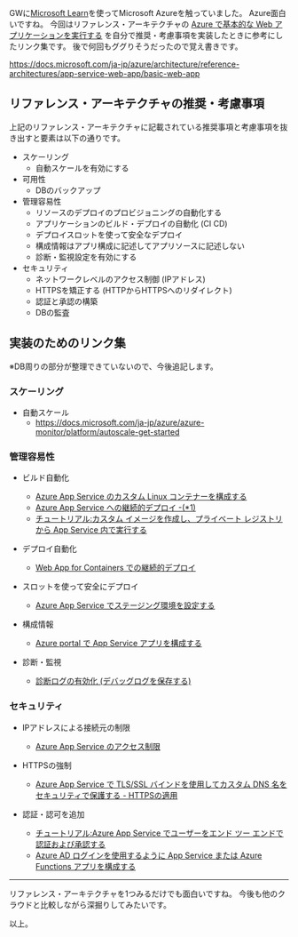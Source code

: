 GWに[Microsoft Learn](https://docs.microsoft.com/ja-jp/learn/)を使ってMicrosoft Azureを触っていました。
Azure面白いですね。
今回はリファレンス・アーキテクチャの [Azure で基本的な Web アプリケーションを実行する](https://docs.microsoft.com/ja-jp/azure/architecture/reference-architectures/app-service-web-app/basic-web-app) を自分で推奨・考慮事項を実装したときに参考にしたリンク集です。
後で何回もググりそうだったので覚え書きです。

https://docs.microsoft.com/ja-jp/azure/architecture/reference-architectures/app-service-web-app/basic-web-app


## リファレンス・アーキテクチャの推奨・考慮事項

上記のリファレンス・アーキテクチャに記載されている推奨事項と考慮事項を抜き出すと要素は以下の通りです。

* スケーリング
    * 自動スケールを有効にする
* 可用性
    * DBのバックアップ
* 管理容易性
    * リソースのデプロイのプロビジョニングの自動化する
    * アプリケーションのビルド・デプロイの自動化 (CI CD)
    * デプロイスロットを使って安全なデプロイ
    * 構成情報はアプリ構成に記述してアプリソースに記述しない
    * 診断・監視設定を有効にする
* セキュリティ
    * ネットワークレベルのアクセス制御 (IPアドレス)
    * HTTPSを矯正する (HTTPからHTTPSへのリダイレクト)
    * 認証と承認の構築
    * DBの監査


## 実装のためのリンク集

※DB周りの部分が整理できていないので、今後追記します。

### スケーリング

* 自動スケール
    * https://docs.microsoft.com/ja-jp/azure/azure-monitor/platform/autoscale-get-started

### 管理容易性

* ビルド自動化
    * [Azure App Service のカスタム Linux コンテナーを構成する](https://docs.microsoft.com/ja-jp/azure/app-service/containers/configure-custom-container)
    * [Azure App Service への継続的デプロイ -(*1)](https://docs.microsoft.com/ja-jp/azure/app-service/deploy-continuous-deployment)
    * [チュートリアル:カスタム イメージを作成し、プライベート レジストリから App Service 内で実行する](https://docs.microsoft.com/ja-jp/azure/app-service/containers/tutorial-custom-docker-image)

* デプロイ自動化
    * [Web App for Containers での継続的デプロイ](https://docs.microsoft.com/ja-jp/azure/app-service/containers/app-service-linux-ci-cd?toc=/azure/app-service/containers/toc.json)

* スロットを使って安全にデプロイ
    * [Azure App Service でステージング環境を設定する](https://docs.microsoft.com/ja-jp/azure/app-service/deploy-staging-slots)

* 構成情報
    * [Azure portal で App Service アプリを構成する](https://docs.microsoft.com/ja-jp/azure/app-service/configure-common)

* 診断・監視
    * [診断ログの有効化 (デバッグログを保存する)](https://docs.microsoft.com/ja-jp/azure/app-service/troubleshoot-diagnostic-logs)

### セキュリティ

* IPアドレスによる接続元の制限
    * [Azure App Service のアクセス制限](https://docs.microsoft.com/ja-jp/azure/app-service/app-service-ip-restrictions)

* HTTPSの強制
    * [Azure App Service で TLS/SSL バインドを使用してカスタム DNS 名をセキュリティで保護する - HTTPSの適用](https://docs.microsoft.com/ja-jp/azure/app-service/configure-ssl-bindings#enforce-https)

* 認証・認可を追加
    * [チュートリアル:Azure App Service でユーザーをエンド ツー エンドで認証および承認する](https://docs.microsoft.com/ja-jp/azure/app-service/app-service-web-tutorial-auth-aad)
    * [Azure AD ログインを使用するように App Service または Azure Functions アプリを構成する](https://docs.microsoft.com/ja-jp/azure/app-service/configure-authentication-provider-aad)

---

リファレンス・アーキテクチャを1つみるだけでも面白いですね。
今後も他のクラウドと比較しながら深掘りしてみたいです。

以上。

